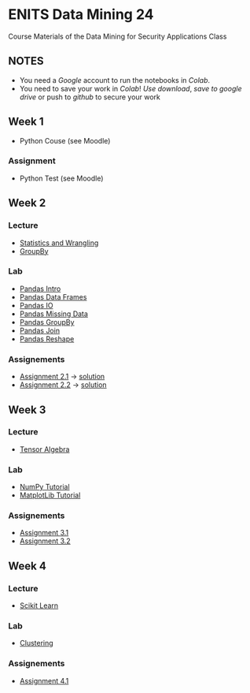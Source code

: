 # ENITS Data Mining 24
Course Materials of the Data Mining for Security Applications Class

## NOTES
* You need a *Google* account to run the notebooks in *Colab*.
* You need to save your work in *Colab*! *Use download*, *save to google drive* or push to *github* to secure your work

## Week 1
* Python Couse (see Moodle)
### Assignment
* Python Test (see Moodle)

## Week 2
### Lecture
* [Statistics and Wrangling](https://colab.research.google.com/github/keuperj/ENITS_DataMining_WS24/blob/main/Week_2/Lecture_02_Basic_Statistics_Data_Wrangling.ipynb)
* [GroupBy](https://colab.research.google.com/github/keuperj/ENITS_DataMining_WS24/blob/main/Week_2/Lecture_02_GroupBy.ipynb)

### Lab
* [Pandas Intro](https://colab.research.google.com/github/keuperj/ENITS_DataMining_WS24/blob/main/Week_2/Lab_pandas_01_Intro.ipynb)
* [Pandas Data Frames](https://colab.research.google.com/github/keuperj/ENITS_DataMining_WS24/blob/main/Week_2/Lab_pandas_02_DataFrame.ipynb)
* [Pandas IO](https://colab.research.google.com/github/keuperj/ENITS_DataMining_WS24/blob/main/Week_2/Lab_pandas_03_IO.ipynb)
* [Pandas Missing Data](https://colab.research.google.com/github/keuperj/ENITS_DataMining_WS24/blob/main/Week_2/Lab_pandas_04_MissingData.ipynb)
* [Pandas GroupBy](https://colab.research.google.com/github/keuperj/ENITS_DataMining_WS24/blob/main/Week_2/Lab_pandas_05_Group_by.ipynb)
* [Pandas Join](https://colab.research.google.com/github/keuperj/ENITS_DataMining_WS24/blob/main/Week_2/Lab_pandas_06_MergeandJoin.ipynb)
* [Pandas Reshape](https://colab.research.google.com/github/keuperj/ENITS_DataMining_WS24/blob/main/Week_2/Lab_pandas_07_reshape.ipynb) 

### Assignements
* [Assignment 2.1](https://colab.research.google.com/github/keuperj/ENITS_DataMining_WS24/blob/main/Week_2/Assignment_1.ipynb) -> [solution](https://colab.research.google.com/github/keuperj/ENITS_DataMining_WS24/blob/main/Week_2/solution_1.ipynb)
* [Assignment 2.2](https://colab.research.google.com/github/keuperj/ENITS_DataMining_WS24/blob/main/Week_2/Assignment_2.ipynb) -> [solution](https://colab.research.google.com/github/keuperj/ENITS_DataMining_WS24/blob/main/Week_2/solution_2.ipynb)

## Week 3

### Lecture
* [Tensor Algebra](https://colab.research.google.com/github/keuperj/ENITS_DataMining_WS24/blob/main/Week_3/Lecture_03_02_Tensor_Algebra.ipynb)


### Lab
* [NumPy Tutorial](https://colab.research.google.com/github/keuperj/ENITS_DataMining_WS24/blob/main/Week_3/Lab_01_Numpy.ipynb)
* [MatplotLib Tutorial](https://colab.research.google.com/github/keuperj/ENITS_DataMining_WS24/blob/main/Week_3/Lab_02_Matplotlib-Intro.ipynb) 


### Assignements
* [Assignment 3.1](https://colab.research.google.com/github/keuperj/ENITS_DataMining_WS24/blob/main/Week_3/Assignment_3.1_Numpy.ipynb) 
* [Assignment 3.2](https://colab.research.google.com/github/keuperj/ENITS_DataMining_WS24/blob/main/Week_3/Assignment_3.2_Matplotlib.ipynb) 

## Week 4

### Lecture
* [Scikit Learn](https://colab.research.google.com/github/keuperj/ENITS_DataMining_WS24/blob/main/Week_4/Lecture_Scikit_Learn.ipynb)

### Lab
* [Clustering](https://colab.research.google.com/github/keuperj/ENITS_DataMining_WS24/blob/main/Week_4/Lab_Clustering.ipynb)

### Assignements
* [Assignment 4.1](https://colab.research.google.com/github/keuperj/ENITS_DataMining_WS24/blob/main/Week_4/Assignment_4.1_Clustering.ipynb) 
